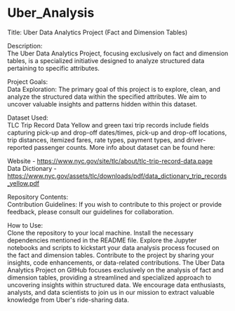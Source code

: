 # Uber_Analysis<br>
Title: Uber Data Analytics Project (Fact and Dimension Tables)

Description:<br>
The Uber Data Analytics Project, focusing exclusively on fact and dimension tables, is a specialized initiative designed to analyze structured data pertaining to specific attributes. 

Project Goals:<br>
Data Exploration: The primary goal of this project is to explore, clean, and analyze the structured data within the specified attributes. We aim to uncover valuable insights and patterns hidden within this dataset.

Dataset Used:<br>
TLC Trip Record Data Yellow and green taxi trip records include fields capturing pick-up and drop-off dates/times, pick-up and drop-off locations, trip distances, itemized fares, rate types, payment types, and driver-reported passenger counts.
More info about dataset can be found here:

Website - https://www.nyc.gov/site/tlc/about/tlc-trip-record-data.page <br>
Data Dictionary - https://www.nyc.gov/assets/tlc/downloads/pdf/data_dictionary_trip_records_yellow.pdf <br>


Repository Contents:<br>
Contribution Guidelines: If you wish to contribute to this project or provide feedback, please consult our guidelines for collaboration.

How to Use:<br>
Clone the repository to your local machine.
Install the necessary dependencies mentioned in the README file.
Explore the Jupyter notebooks and scripts to kickstart your data analysis process focused on the fact and dimension tables.
Contribute to the project by sharing your insights, code enhancements, or data-related contributions.
The Uber Data Analytics Project on GitHub focuses exclusively on the analysis of fact and dimension tables, providing a streamlined and specialized approach to uncovering insights within structured data. We encourage data enthusiasts, analysts, and data scientists to join us in our mission to extract valuable knowledge from Uber's ride-sharing data.

